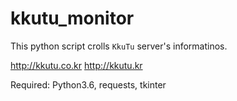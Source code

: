# kkutu_monitor
This python script crolls `KkuTu` server's informatinos.

http://kkutu.co.kr
http://kkutu.kr


Required:
Python3.6, requests, tkinter
